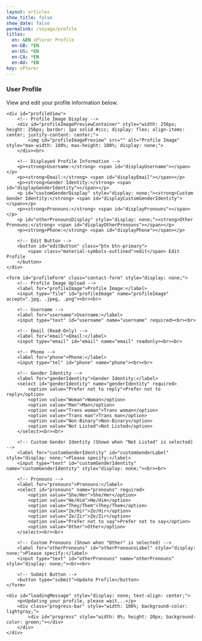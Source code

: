 ```yaml
---
layout: articles
show_title: false
show_date: false
permalink: /voyage/profile
titles:
  en: &EN xPlorer Profile
  en-GB: *EN
  en-US: *EN
  en-CA: *EN
  en-AU: *EN
key: xPlorer
---
```


<div class="p-5"></div>

<div class="form-container">
    <h3>User Profile</h3>
    <p id="editMessage">View and edit your profile information below.</p>

    <div id="profileView">
        <!-- Profile Image Display -->
        <div id="profileImagePreviewContainer" style="width: 256px; height: 256px; border: 1px solid #ccc; display: flex; align-items: center; justify-content: center;">
            <img id="profileImagePreview" src="" alt="Profile Image" style="max-width: 100%; max-height: 100%; display: none;">
        </div><br>

        <!-- Displayed Profile Information -->
        <p><strong>Username:</strong> <span id="displayUsername"></span></p>
        <p><strong>Email:</strong> <span id="displayEmail"></span></p>
        <p><strong>Gender Identity:</strong> <span id="displayGenderIdentity"></span></p>
        <p id="customGenderDisplay" style="display: none;"><strong>Custom Gender Identity:</strong> <span id="displayCustomGenderIdentity"></span></p>
        <p><strong>Pronouns:</strong> <span id="displayPronouns"></span></p>
        <p id="otherPronounsDisplay" style="display: none;"><strong>Other Pronouns:</strong> <span id="displayOtherPronouns"></span></p>
        <p><strong>Phone:</strong> <span id="displayPhone"></span></p>

        <!-- Edit Button -->
        <button id="editButton" class="btn btn-primary">
            <span class="material-symbols-outlined">edit</span> Edit Profile
        </button>
    </div>

    <form id="profileForm" class="contact-form" style="display: none;">
        <!-- Profile Image Upload -->
        <label for="profileImage">Profile Image:</label>
        <input type="file" id="profileImage" name="profileImage" accept=".jpg, .jpeg, .png"><br><br>

        <!-- Username -->
        <label for="username">Username:</label>
        <input type="text" id="username" name="username" required><br><br>

        <!-- Email (Read-Only) -->
        <label for="email">Email:</label>
        <input type="email" id="email" name="email" readonly><br><br>

        <!-- Phone -->
        <label for="phone">Phone:</label>
        <input type="tel" id="phone" name="phone"><br><br>

        <!-- Gender Identity -->
        <label for="genderIdentity">Gender Identity:</label>
        <select id="genderIdentity" name="genderIdentity" required>
            <option value="Prefer not to reply">Prefer not to reply</option>
            <option value="Woman">Woman</option>
            <option value="Man">Man</option>
            <option value="Trans woman">Trans woman</option>
            <option value="Trans man">Trans man</option>
            <option value="Non-Binary">Non-Binary</option>
            <option value="Not Listed">Not Listed</option>
        </select><br><br>

        <!-- Custom Gender Identity (Shown when "Not Listed" is selected) -->
        <label for="customGenderIdentity" id="customGenderLabel" style="display: none;">Please specify:</label>
        <input type="text" id="customGenderIdentity" name="customGenderIdentity" style="display: none;"><br><br>

        <!-- Pronouns -->
        <label for="pronouns">Pronouns:</label>
        <select id="pronouns" name="pronouns" required>
            <option value="She/Her">She/Her</option>
            <option value="He/Him">He/Him</option>
            <option value="They/Them">They/Them</option>
            <option value="Ze/Hir">Ze/Hir</option>
            <option value="Ze/Zir">Ze/Zir</option>
            <option value="Prefer not to say">Prefer not to say</option>
            <option value="Other">Other</option>
        </select><br><br>

        <!-- Custom Pronouns (Shown when "Other" is selected) -->
        <label for="otherPronouns" id="otherPronounsLabel" style="display: none;">Please specify:</label>
        <input type="text" id="otherPronouns" name="otherPronouns" style="display: none;"><br><br>

        <!-- Submit Button -->
        <button type="submit">Update Profile</button>
    </form>

    <div id="loadingMessage" style="display: none; text-align: center;">
        <p>Updating your profile, please wait...</p>
        <div class="progress-bar" style="width: 100%; background-color: lightgray;">
            <div id="progress" style="width: 0%; height: 20px; background-color: green;"></div>
        </div>
    </div>
</div>

<script>
document.addEventListener('DOMContentLoaded', function() {
    const userId = localStorage.getItem('userId');
    if (!userId) {
        alert('No logged-in user found. Please log in first.');
        window.location.href = '/login';
        return;
    }

    // Fetch user data based on the userId
    fetch(`http://media.maar.world:3001/api/getUserProfile?userId=${userId}`)
        .then(response => response.json())
        .then(data => {
            // Populate display fields
            document.getElementById('displayUsername').innerText = data.username;
            document.getElementById('displayEmail').innerText = data.email;
            document.getElementById('displayGenderIdentity').innerText = data.genderIdentity || 'Not provided';
            document.getElementById('displayPronouns').innerText = data.pronouns || 'Not provided';
            document.getElementById('displayPhone').innerText = data.phone || 'Not provided';
            if (data.profileImage) {
                document.getElementById('profileImagePreview').src = data.profileImage;
                document.getElementById('profileImagePreview').style.display = 'block';
            }

            // Populate form fields (hidden until edit mode)
            document.getElementById('username').value = data.username || '';
            document.getElementById('email').value = data.email || '';
            document.getElementById('phone').value = data.phone || '';
            document.getElementById('genderIdentity').value = data.genderIdentity || '';
            document.getElementById('pronouns').value = data.pronouns || '';
        })
        .catch(error => console.error('Error fetching user data:', error));


    // Toggle edit mode
    document.getElementById('editButton').addEventListener('click', function() {
        document.getElementById('profileView').style.display = 'none';
        document.getElementById('profileForm').style.display = 'block';
    });

    document.getElementById('genderIdentity').addEventListener('change', function() {
        if (this.value === 'Not Listed') {
            document.getElementById('customGenderLabel').style.display = 'block';
            document.getElementById('customGenderIdentity').style.display = 'block';
        } else {
            document.getElementById('customGenderLabel').style.display = 'none';
            document.getElementById('customGenderIdentity').style.display = 'none';
        }
    });

    document.getElementById('pronouns').addEventListener('change', function() {
        if (this.value === 'Other') {
            document.getElementById('otherPronounsLabel').style.display = 'block';
            document.getElementById('otherPronouns').style.display = 'block';
        } else {
            document.getElementById('otherPronounsLabel').style.display = 'none';
            document.getElementById('otherPronouns').style.display = 'none';
        }
    });

document.getElementById('profileForm').addEventListener('submit', function(event) {
    event.preventDefault();

    const username = document.getElementById('username').value.trim();
    if (username === '') {
        alert('Username cannot be empty');
        return;
    }
    
    const userId = localStorage.getItem('userId');
    console.log('Retrieved userId:', userId); // Debugging

    const formData = new FormData();
    formData.append('userId', userId); // Ensure userId is included
    formData.append('email', document.getElementById('email').value);
    formData.append('username', document.getElementById('username').value);
    formData.append('genderIdentity', document.getElementById('genderIdentity').value);
    if (document.getElementById('genderIdentity').value === 'Not Listed') {
        formData.append('customGenderIdentity', document.getElementById('customGenderIdentity').value);
    }
    formData.append('pronouns', document.getElementById('pronouns').value);
    if (document.getElementById('pronouns').value === 'Other') {
        formData.append('otherPronouns', document.getElementById('otherPronouns').value);
    }
    formData.append('phone', document.getElementById('phone').value);
    if (document.getElementById('profileImage').files[0]) {
        formData.append('profileImage', document.getElementById('profileImage').files[0]);
    }

    // Debugging: Log the FormData content
    for (let [key, value] of formData.entries()) {
        console.log(key, value);
    }

    fetch('http://media.maar.world:3001/api/updateUserProfile', {
        method: 'POST',
        body: formData
    })
    .then(response => response.json())
    .then(data => {
        if (data.success) {
            alert('Profile updated successfully!');
            window.location.reload();
        } else {
            alert('Failed to update profile: ' + data.message);
        }
    })
    .catch(error => {
        console.error('Error updating profile:', error);
        alert('An error occurred while updating your profile.');
    });
});

});
</script>
